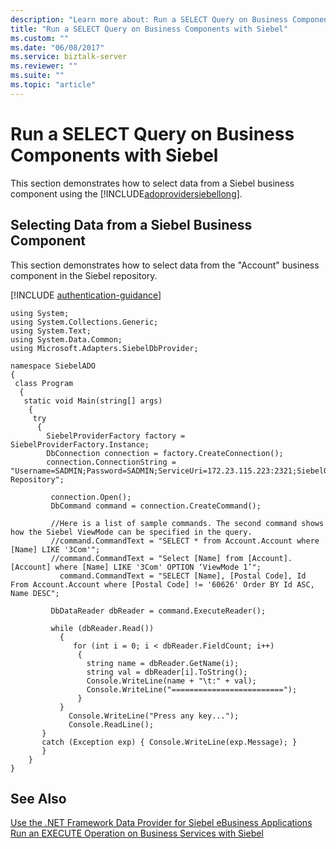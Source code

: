 ```yaml
---
description: "Learn more about: Run a SELECT Query on Business Components with Siebel"
title: "Run a SELECT Query on Business Components with Siebel"
ms.custom: ""
ms.date: "06/08/2017"
ms.service: biztalk-server
ms.reviewer: ""
ms.suite: ""
ms.topic: "article"
---
```


# Run a SELECT Query on Business Components with Siebel

This section demonstrates how to select data from a Siebel business component using the [!INCLUDE[adoprovidersiebellong](../../includes/adoprovidersiebellong-md.md)].  

## Selecting Data from a Siebel Business Component  

This section demonstrates how to select data from the "Account" business component in the Siebel repository.

[!INCLUDE [authentication-guidance](../../includes/authentication-guidance.md)]

```  
using System;  
using System.Collections.Generic;  
using System.Text;  
using System.Data.Common;  
using Microsoft.Adapters.SiebelDbProvider;  
  
namespace SiebelADO  
{  
 class Program  
  {  
   static void Main(string[] args)  
    {  
     try  
      {  
        SiebelProviderFactory factory = SiebelProviderFactory.Instance;  
        DbConnection connection = factory.CreateConnection();  
        connection.ConnectionString = "Username=SADMIN;Password=SADMIN;ServiceUri=172.23.115.223:2321;SiebelObjectManager=SSEObjMgr;SiebelEnterpriseServer=ent771;Language=enu;SiebelRepository=Siebel Repository";  
  
         connection.Open();  
         DbCommand command = connection.CreateCommand();  
  
         //Here is a list of sample commands. The second command shows how the Siebel ViewMode can be specified in the query.  
         //command.CommandText = "SELECT * from Account.Account where [Name] LIKE '3Com'";  
         //command.CommandText = "Select [Name] from [Account].[Account] where [Name] LIKE '3Com' OPTION ‘ViewMode 1’";  
           command.CommandText = "SELECT [Name], [Postal Code], Id From Account.Account where [Postal Code] != '60626' Order BY Id ASC, Name DESC";  
  
         DbDataReader dbReader = command.ExecuteReader();  
  
         while (dbReader.Read())  
           {  
              for (int i = 0; i < dbReader.FieldCount; i++)  
               {  
                 string name = dbReader.GetName(i);  
                 string val = dbReader[i].ToString();  
                 Console.WriteLine(name + "\t:" + val);  
                 Console.WriteLine("=========================");  
               }  
           }  
             Console.WriteLine("Press any key...");  
             Console.ReadLine();  
       }  
       catch (Exception exp) { Console.WriteLine(exp.Message); }  
       }  
    }  
}  
```  
  
## See Also  
 [Use the .NET Framework Data Provider for Siebel eBusiness Applications](../../adapters-and-accelerators/adapter-siebel/use-the-net-framework-data-provider-for-siebel-ebusiness-applications.md)   
 [Run an EXECUTE Operation on Business Services with Siebel](../../adapters-and-accelerators/adapter-siebel/run-an-execute-operation-on-business-services-with-siebel.md)
